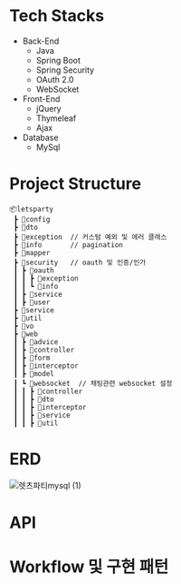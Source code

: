 # Tech Stacks
- Back-End
  - Java
  - Spring Boot
  - Spring Security
  - OAuth 2.0
  - WebSocket
- Front-End
  - jQuery
  - Thymeleaf
  - Ajax
- Database
  - MySql
# Project Structure
```
📦letsparty
 ┣ 📂config
 ┣ 📂dto
 ┣ 📂exception  // 커스텀 예외 및 에러 클래스
 ┣ 📂info       // pagination
 ┣ 📂mapper
 ┣ 📂security   // oauth 및 인증/인가
 ┃ ┣ 📂oauth
 ┃ ┃ ┣ 📂exception
 ┃ ┃ ┗ 📂info
 ┃ ┣ 📂service
 ┃ ┣ 📂user
 ┣ 📂service
 ┣ 📂util
 ┣ 📂vo
 ┣ 📂web
 ┃ ┣ 📂advice
 ┃ ┣ 📂controller
 ┃ ┣ 📂form
 ┃ ┣ 📂interceptor
 ┃ ┣ 📂model
 ┃ ┗ 📂websocket  // 채팅관련 websocket 설정
 ┃ ┃ ┣ 📂controller
 ┃ ┃ ┣ 📂dto
 ┃ ┃ ┣ 📂interceptor
 ┃ ┃ ┣ 📂service
 ┃ ┃ ┣ 📂util
```
# ERD
![렛츠파티mysql (1)](https://github.com/skroy0513/paris/assets/117910568/6c164c5e-d0a9-40ca-abb0-49373b7f1339)

# API
# Workflow 및 구현 패턴
